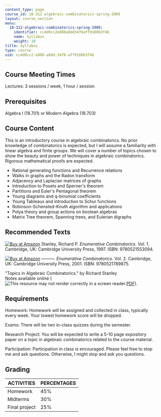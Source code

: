 ```yaml
---
content_type: page
course_id: 18-312-algebraic-combinatorics-spring-2009
layout: course_section
menu:
  18-312-algebraic-combinatorics-spring-2009:
    identifier: cc4d0cc2e888a8dd34f6aff9160b3f4b
    name: Syllabus
    weight: 10
title: Syllabus
type: course
uid: cc4d0cc2-e888-a8dd-34f6-aff9160b3f4b
---
```


Course Meeting Times
--------------------

Lectures: 3 sessions / week, 1 hour / session

Prerequisites
-------------

Algebra I (18.701) or Modern Algebra (18.703)

Course Content
--------------

This is an introductory course in algebraic combinatorics. No prior knowledge of combinatorics is expected, but I will assume a familiarity with linear algebra and finite groups. We will cover a number of topics chosen to show the beauty and power of techniques in algebraic combinatorics. Rigorous mathematical proofs are expected.

*   Rational generating functions and Recurrence relations
*   Walks in graphs and the Radon transform
*   Adjacency and Laplacian matrices of graphs
*   Introduction to Posets and Sperner's theorem
*   Partitions and Euler's Pentagonal theorem
*   Young diagrams and q-binomial coefficients
*   Young Tableaux and introduction to Schur functions
*   Robinson-Schensted-Knuth algorithm and applications
*   Polya theory and group actions on boolean algebras
*   Matrix Tree theorem, Spanning trees, and Eulerian digraphs

Recommended Texts
-----------------

[![Buy at Amazon](/images/a_logo_17.gif)](http://www.amazon.com/exec/obidos/ASIN/0521553091/ref=nosim/mitopencourse-20) Stanley, Richard P. _Enumerative Combinatorics_. Vol. 1. Cambridge, UK: Cambridge University Press, 1997. ISBN: 9780521553094.

[![Buy at Amazon](/images/a_logo_17.gif)](http://www.amazon.com/exec/obidos/ASIN/0521789877/ref=nosim/mitopencourse-20) ———. _Enumerative Combinatorics_. Vol. 2. Cambridge, UK: Cambridge University Press, 2001. ISBN: 9780521789875.

"Topics in Algebraic Combinatorics." by Richard Stanley  
Notes available online (![This resource may not render correctly in a screen reader.](/images/inacessible.gif)[PDF](http://www-math.mit.edu/~rstan/algcomb/algcomb.pdf)).

Requirements
------------

Homework: Homework will be assigned and collected in class, typically every week. Your lowest homework score will be dropped.

Exams: There will be two in-class quizzes during the semester.

Research Project: You will be expected to write a 5-10 page expository paper on a topic in algebraic combinatorics related to the course material.

Participation: Participation in class is encouraged. Please feel free to stop me and ask questions. Otherwise, I might stop and ask you questions.

Grading
-------

| ACTIVITIES | PERCENTAGES |
| --- | --- |
| Homework | 45% |
| Midterms | 30% |
| Final project | 25%